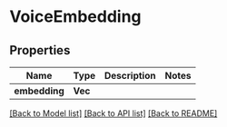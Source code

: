 # VoiceEmbedding

## Properties

Name | Type | Description | Notes
------------ | ------------- | ------------- | -------------
**embedding** | **Vec<f64>** |  | 

[[Back to Model list]](../README.md#documentation-for-models) [[Back to API list]](../README.md#documentation-for-api-endpoints) [[Back to README]](../README.md)


